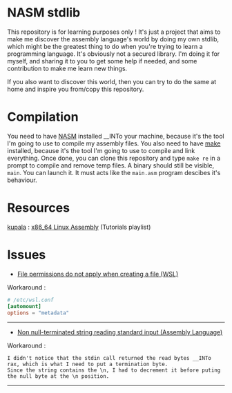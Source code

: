 # NASM stdlib
This repository is for learning purposes only ! It's just a project that aims to make me discover the assembly language's world by doing my own stdlib, which might be the greatest thing to do when you're trying to learn a programming language. It's obviously not a secured library. I'm doing it for myself, and sharing it to  you to get some help if needed, and some contribution to make me learn new things.

If you also want to discover this world, then you can try to do the same at home and inspire you from/copy this repository.

# Compilation
You need to have [NASM](https://www.nasm.us/) installed __INTo your machine, because it's the tool I'm going to use to compile my assembly files. You also need to have [make](https://www.gnu.org/software/make/) installed, because it's the tool I'm going to use to compile and link everything. Once done, you can clone this repository and type ``make re`` in a prompt to compile and remove temp files. A binary should still be visible, ``main``. You can launch it. It must acts like the ``main.asm`` program descibes it's behaviour.

# Resources
[kupala](https://www.youtube.com/channel/UCw1SYd_8Gr7aAkA_o4hotBg) : [x86_64 Linux Assembly](https://www.youtube.com/watch?v=VQAKkuLL31g&list=PLetF-YjXm-sCH6FrTz4AQhfH6INDQvQSn) (Tutorials playlist)

# Issues

- [File permissions do not apply when creating a file (WSL)](https://superuser.com/questions/451475/chmod-doesnt-work/1688715#1688715)

Workaround :
```conf
# /etc/wsl.conf
[automount]
options = "metadata"
```

<hr>

- [Non null-terminated string reading standard input (Assembly Language)](https://stackoverflow.com/questions/71940358/non-null-terminated-string-reading-standard-input-assembly-language?noredirect=1#comment127121577_71940358)

Workaround :
```
I didn't notice that the stdin call returned the read bytes __INTo rax, which is what I need to put a termination byte.
Since the string contains the \n, I had to decrement it before puting the null byte at the \n position.
```

<hr>

